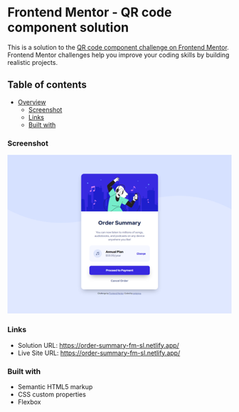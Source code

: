 # Frontend Mentor - QR code component solution

This is a solution to the [QR code component challenge on Frontend Mentor](https://www.frontendmentor.io/challenges/qr-code-component-iux_sIO_H). Frontend Mentor challenges help you improve your coding skills by building realistic projects.

## Table of contents

- [Overview](#overview)
  - [Screenshot](#screenshot)
  - [Links](#links)
  - [Built with](#built-with)

### Screenshot

![Screenshot](screenshoot.png)

### Links

- Solution URL: https://order-summary-fm-sl.netlify.app/
- Live Site URL: https://order-summary-fm-sl.netlify.app/

### Built with

- Semantic HTML5 markup
- CSS custom properties
- Flexbox
